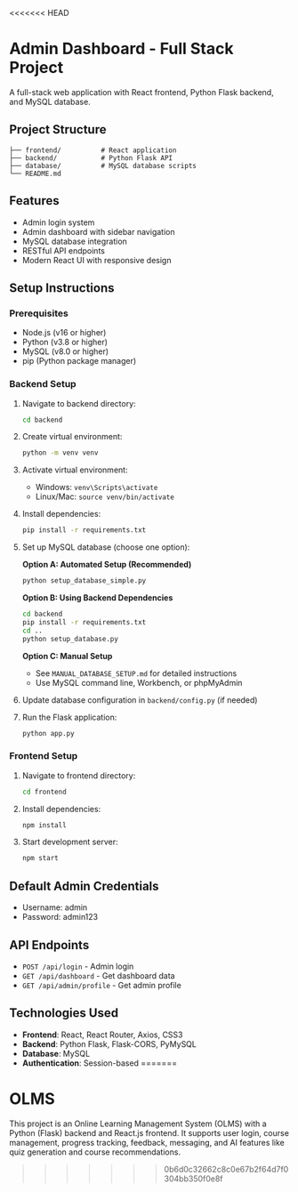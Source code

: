 <<<<<<< HEAD
# Admin Dashboard - Full Stack Project

A full-stack web application with React frontend, Python Flask backend, and MySQL database.

## Project Structure

```
├── frontend/          # React application
├── backend/           # Python Flask API
├── database/          # MySQL database scripts
└── README.md
```

## Features

- Admin login system
- Admin dashboard with sidebar navigation
- MySQL database integration
- RESTful API endpoints
- Modern React UI with responsive design

## Setup Instructions

### Prerequisites

- Node.js (v16 or higher)
- Python (v3.8 or higher)
- MySQL (v8.0 or higher)
- pip (Python package manager)

### Backend Setup

1. Navigate to backend directory:
   ```bash
   cd backend
   ```

2. Create virtual environment:
   ```bash
   python -m venv venv
   ```

3. Activate virtual environment:
   - Windows: `venv\Scripts\activate`
   - Linux/Mac: `source venv/bin/activate`

4. Install dependencies:
   ```bash
   pip install -r requirements.txt
   ```

5. Set up MySQL database (choose one option):

   **Option A: Automated Setup (Recommended)**
   ```bash
   python setup_database_simple.py
   ```

   **Option B: Using Backend Dependencies**
   ```bash
   cd backend
   pip install -r requirements.txt
   cd ..
   python setup_database.py
   ```

   **Option C: Manual Setup**
   - See `MANUAL_DATABASE_SETUP.md` for detailed instructions
   - Use MySQL command line, Workbench, or phpMyAdmin

6. Update database configuration in `backend/config.py` (if needed)

7. Run the Flask application:
   ```bash
   python app.py
   ```

### Frontend Setup

1. Navigate to frontend directory:
   ```bash
   cd frontend
   ```

2. Install dependencies:
   ```bash
   npm install
   ```

3. Start development server:
   ```bash
   npm start
   ```

## Default Admin Credentials

- Username: admin
- Password: admin123

## API Endpoints

- `POST /api/login` - Admin login
- `GET /api/dashboard` - Get dashboard data
- `GET /api/admin/profile` - Get admin profile

## Technologies Used

- **Frontend**: React, React Router, Axios, CSS3
- **Backend**: Python Flask, Flask-CORS, PyMySQL
- **Database**: MySQL
- **Authentication**: Session-based
=======
# OLMS
This project is an Online Learning Management System (OLMS) with a Python (Flask) backend and React.js frontend. It supports user login, course management, progress tracking, feedback, messaging, and AI features like quiz generation and course recommendations.
>>>>>>> 0b6d0c32662c8c0e67b2f64d7f0304bb350f0e8f
